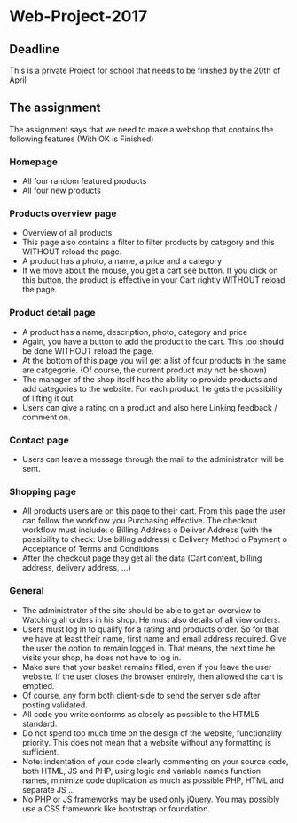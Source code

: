 # Web-Project-2017
## Deadline
This is a private Project for school that needs to be finished by the 20th of April
## The assignment
The assignment says that we need to make a webshop that contains the following features (With OK is Finished)
### Homepage
- All four random featured products
- All four new products
### Products overview page
- Overview of all products
- This page also contains a filter to filter products by category and this
WITHOUT reload the page.
- A product has a photo, a name, a price and a category
- If we move about the mouse, you get a cart
see button. If you click on this button, the product is effective in your
Cart rightly WITHOUT reload the page.
### Product detail page
- A product has a name, description, photo, category and price
- Again, you have a button to add the product to the cart.
This too should be done WITHOUT reload the page.
- At the bottom of this page you will get a list of four products in the same
are catgegorie. (Of course, the current product may not be shown)
- The manager of the shop itself has the ability to provide products and
add categories to the website. For each product, he gets the
possibility of lifting it out.
- Users can give a rating on a product and also here
Linking feedback / comment on.
### Contact page
- Users can leave a message through the mail to the administrator
will be sent.
### Shopping page
- All products users are on this page to their
cart. From this page the user can follow the workflow you
Purchasing effective. The checkout workflow must include:
o Billing Address
o Deliver Address (with the possibility to check: Use billing address)
o Delivery Method
o Payment
o Acceptance of Terms and Conditions
- After the checkout page they get all the data (Cart
content, billing address, delivery address, ...)

### General
- The administrator of the site should be able to get an overview to
Watching all orders in his shop. He must also details of all
view orders.
- Users must log in to qualify for a rating and products
order. So for that we have at least their name, first name and email address
required. Give the user the option to remain logged in. That means,
the next time he visits your shop, he does not have to log in.
- Make sure that your basket remains filled, even if you leave the user
website. If the user closes the browser entirely, then allowed the
cart is emptied.
- Of course, any form both client-side to send the server side after
posting validated.
- All code you write conforms as closely as possible to the HTML5 standard.
- Do not spend too much time on the design of the website, functionality
priority. This does not mean that a website without any formatting is sufficient.
- Note: indentation of your code clearly commenting on your source code,
both HTML, JS and PHP, using logic and variable names
function names, minimize code duplication as much as possible PHP, HTML and
separate JS ...
- No PHP or JS frameworks may be used only jQuery. You may
possibly use a CSS framework like bootrstrap or foundation.
